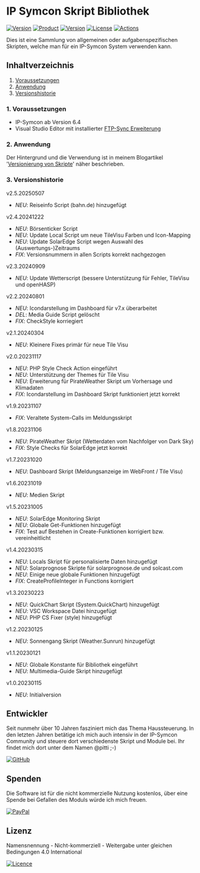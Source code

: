 # IP Symcon Skript Bibliothek

[![Version](https://img.shields.io/badge/Symcon-Scripts-red.svg?style=flat-square)](https://www.symcon.de/de/service/dokumentation/komponenten/dienst/php/)
[![Product](https://img.shields.io/badge/Symcon%20Version-6.4-blue.svg?style=flat-square)](https://www.symcon.de/produkt/)
[![Version](https://img.shields.io/badge/Library%20Version-2.5.20250507-orange.svg?style=flat-square)](https://github.com/Wilkware/ips-scripts)
[![License](https://img.shields.io/badge/License-CC%20BY--NC--SA%204.0-green.svg?style=flat-square)](https://creativecommons.org/licenses/by-nc-sa/4.0/)
[![Actions](https://img.shields.io/github/actions/workflow/status/wilkware/ips-scripts/style.yml?branch=main&label=CheckStyle&style=flat-square)](https://github.com/Wilkware/ips-scripts/actions)

Dies ist eine Sammlung von allgemeinen oder aufgabenspezifischen Skripten, welche man für ein IP-Symcon System verwenden kann.

## Inhaltverzeichnis

1. [Voraussetzungen](#user-content-1-voraussetzungen)
2. [Anwendung](#user-content-2-anwendung)
3. [Versionshistorie](#user-content-3-versionshistorie)

### 1. Voraussetzungen

* IP-Symcon ab Version 6.4
* Visual Studio Editor mit installierter [FTP-Sync Erweiterung](https://marketplace.visualstudio.com/items?itemName=faulty.ftp-sync-improved)

### 2. Anwendung

Der Hintergrund und die Verwendung ist in meinem Blogartikel '[Versionierung von Skripte](https://wilkware.de/2022/03/versionierung-skripte/)' näher beschrieben.

### 3. Versionshistorie

v2.5.20250507

* _NEU_: Reiseinfo Script (bahn.de) hinzugefügt

v2.4.20241222

* _NEU_: Börsenticker Script 
* _NEU_: Update Local Script um neue TileVisu Farben und Icon-Mapping
* _NEU_: Update SolarEdge Script wegen Auswahl des (Auswertungs-)Zeitraums
* _FIX_: Versionsnummern in allen Scripts korrekt nachgezogen

v2.3.20240909

* _NEU_: Update Wetterscript (bessere Unterstützung für Fehler, TileVisu und openHASP)

v2.2.20240801

* _NEU_: Icondarstellung im Dashboard für v7.x überarbeitet
* _DEL_: Media Guide Script gelöscht
* _FIX_: CheckStyle korriegiert

v2.1.20240304

* _NEU_: Kleinere Fixes primär für neue Tile Visu

v2.0.20231117

* _NEU_: PHP Style Check Action eingeführt
* _NEU_: Unterstützung der Themes für Tile Visu
* _NEU_: Erweiterung für PirateWeather Skript um Vorhersage und Klimadaten
* _FIX_: Icondarstellung im Dashboard Skript funktioniert jetzt korrekt

v1.9.20231107

* _FIX_: Veraltete System-Calls im Meldungsskript

v1.8.20231106

* _NEU_: PirateWeather Skript (Wetterdaten vom Nachfolger von Dark Sky)
* _FIX_: Style Checks für SolarEdge jetzt korrekt

v1.7.20231020

* _NEU_: Dashboard Skript (Meldungsanzeige im WebFront / Tile Visu)

v1.6.20231019

* _NEU_: Medien Skript

v1.5.20231005

* _NEU_: SolarEdge Monitoring Skript
* _NEU_: Globale Get-Funktionen hinzugefügt
* _FIX_: Test auf Bestehen in Create-Funktionen korrigiert bzw. vereinheitlicht

v1.4.20230315

* _NEU_: Locals Skript für personalisierte Daten hinzugefügt
* _NEU_: Solarprognose Skripte für solarprognose.de und solcast.com
* _NEU_: Einige neue globale Funktionen hinzugefügt
* _FIX_: CreateProfileInteger in Functions korrigiert

v1.3.20230223

* _NEU_: QuickChart Skript (System.QuickChart) hinzugefügt
* _NEU_: VSC Workspace Datei hinzugefügt
* _NEU_: PHP CS Fixer (style) hinzugefügt

v1.2.20230125

* _NEU_: Sonnengang Skript (Weather.Sunrun) hinzugefügt

v1.1.20230121

* _NEU_: Globale Konstante für Bibliothek eingeführt
* _NEU_: Multimedia-Guide Skript hinzugefügt

v1.0.20230115

* _NEU_: Initialversion

## Entwickler

Seit nunmehr über 10 Jahren fasziniert mich das Thema Haussteuerung. In den letzten Jahren betätige ich mich auch intensiv in der IP-Symcon Community und steuere dort verschiedenste Skript und Module bei. Ihr findet mich dort unter dem Namen @pitti ;-)

[![GitHub](https://img.shields.io/badge/GitHub-@wilkware-181717.svg?style=for-the-badge&logo=github)](https://wilkware.github.io/)

## Spenden

Die Software ist für die nicht kommerzielle Nutzung kostenlos, über eine Spende bei Gefallen des Moduls würde ich mich freuen.

[![PayPal](https://img.shields.io/badge/PayPal-spenden-00457C.svg?style=for-the-badge&logo=paypal)](https://www.paypal.com/cgi-bin/webscr?cmd=_s-xclick&hosted_button_id=8816166)

## Lizenz

Namensnennung - Nicht-kommerziell - Weitergabe unter gleichen Bedingungen 4.0 International

[![Licence](https://img.shields.io/badge/License-CC_BY--NC--SA_4.0-EF9421.svg?style=for-the-badge&logo=creativecommons)](https://creativecommons.org/licenses/by-nc-sa/4.0/)
